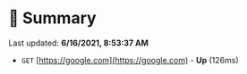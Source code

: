 # 📖 Summary
Last updated: **6/16/2021, 8:53:37 AM**

- `GET` [https://google.com](https://google.com) - **Up** (126ms)
